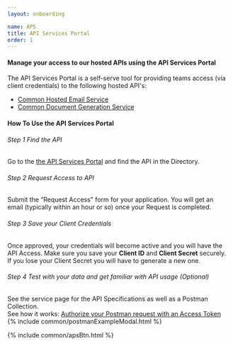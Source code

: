 ```yaml
---
layout: onboarding

name: APS
title: API Services Portal
order: 1
---
```

#### Manage your access to our hosted APIs using the API Services Portal

<p class="mb-3">The API Services Portal is a self-serve tool for providing teams access (via client credentials) to the following hosted API's:</p>

- <a href="/common-service-showcase/services/ches.html">Common Hosted Email Service</a>
- <a href="/common-service-showcase/services/cdogs.html">Common Document Generation Service</a>

#### How To Use the API Services Portal

###### Step 1 Find the API
Go to the <a href="https://api.gov.bc.ca/devportal/api-directory" target="_blank">the API Services Portal</a> and find the API in the Directory.

###### Step 2 Request Access to API
Submit the “Request Access" form for your application. You will get an email (typically within an hour or so) once your Request is completed.

###### Step 3 Save your Client Credentials
Once approved, your credentials will become active and you will have the API Access. Make sure you save your **Client ID** and **Client Secret** securely. If you lose your Client Secret you will have to generate a new one.

###### Step 4 Test with your data and get familiar with API usage (Optional)
See the service page for the API Specifications as well as a Postman Collection.<br />
See how it works: <a href="" data-toggle="modal" data-target="#exampleModal">Authorize your Postman request with an Access Token</a>
{% include common/postmanExampleModal.html %}

{% include common/apsBtn.html %}

